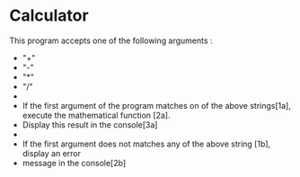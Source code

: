 # Calculator
This program accepts one of the following arguments :
 * "+"
 * "-"
 * "*"
 * "/"
 *
 * If the first argument of the program matches on of the above strings[1a], execute the mathematical function [2a].
 * Display this result in the console[3a]
 *
 * If the first argument does not matches any of the above string [1b], display an error
 * message in the console[2b]
